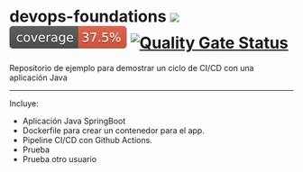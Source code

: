 # devops-foundations ![](https://github.com/gdelgadoh/devops-foundations/workflows/Java%20CI\/CD/badge.svg) [![Coverage](.github/badges/jacoco.svg)](https://github.com/gdelgadoh/devops-foundations/actions/workflows/pipeline.yml) [![Quality Gate Status](https://sonarcloud.io/api/project_badges/measure?project=gdelgadoh_devops-foundations&metric=alert_status)](https://sonarcloud.io/dashboard?id=gdelgadoh_devops-foundations)

Repositorio de ejemplo para demostrar un ciclo de CI/CD con una aplicación Java

---
Incluye:
- Aplicación Java SpringBoot
- Dockerfile para crear un contenedor para el app.
- Pipeline CI/CD con Github Actions.
- Prueba
- Prueba otro usuario
